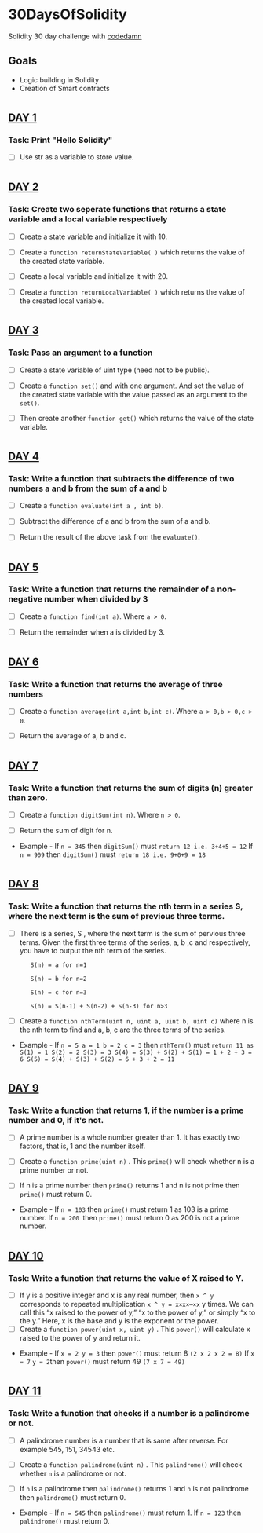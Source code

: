 # 30DaysOfSolidity

Solidity 30 day challenge with [codedamn](codedamn.com)

## Goals

- Logic building in Solidity
- Creation of Smart contracts

#

## [DAY 1](https://github.com/iphyokafor/30DaysOfSolidity/blob/main/day1.sol)

### Task: Print "Hello Solidity"

- [ ] Use str as a variable to store value.

#

## [DAY 2](https://github.com/iphyokafor/30DaysOfSolidity/blob/main/day2.sol)

### Task: Create two seperate functions that returns a state variable and a local variable respectively

- [ ] Create a state variable and initialize it with 10.

- [ ] Create a `function returnStateVariable( )` which returns the value of the created state variable.

- [ ] Create a local variable and initialize it with 20.

- [ ] Create a `function returnLocalVariable( )` which returns the value of the created local variable.

#

## [DAY 3](https://github.com/iphyokafor/30DaysOfSolidity/blob/main/day3.sol)

### Task: Pass an argument to a function

- [ ] Create a state variable of uint type (need not to be public).

- [ ] Create a `function set()` and with one argument. And set the value of the created state variable with the value passed as an argument to the `set()`.

- [ ] Then create another `function get()` which returns the value of the state variable.

#

## [DAY 4](https://github.com/iphyokafor/30DaysOfSolidity/blob/main/day4.sol)

### Task: Write a function that subtracts the difference of two numbers a and b from the sum of a and b

- [ ] Create a `function evaluate(int a , int b)`.

- [ ] Subtract the difference of a and b from the sum of a and b.

- [ ] Return the result of the above task from the `evaluate()`.

#

## [DAY 5](https://github.com/iphyokafor/30DaysOfSolidity/blob/main/day5.sol)

### Task: Write a function that returns the remainder of a non-negative number when divided by 3

- [ ] Create a `function find(int a)`. Where `a > 0`.

- [ ] Return the remainder when a is divided by 3.

#

## [DAY 6](https://github.com/iphyokafor/30DaysOfSolidity/blob/main/day6.sol)

### Task: Write a function that returns the average of three numbers

- [ ] Create a `function average(int a,int b,int c)`. Where `a > 0,b > 0,c > 0`.

- [ ] Return the average of a, b and c.

#

## [DAY 7](https://github.com/iphyokafor/30DaysOfSolidity/blob/main/day7.sol)

### Task: Write a function that returns the sum of digits (n) greater than zero.

- [ ] Create a `function digitSum(int n)`. Where `n > 0`.

- [ ] Return the sum of digit for n.

* Example - If `n = 345` then `digitSum()` must `return 12 i.e. 3+4+5 = 12`
  If `n = 909` then `digitSum()` must `return 18 i.e. 9+0+9 = 18`

#

## [DAY 8](https://github.com/iphyokafor/30DaysOfSolidity/blob/main/day8.sol)

### Task: Write a function that returns the nth term in a series S, where the next term is the sum of previous three terms.

- [ ] There is a series, S , where the next term is the sum of pervious three terms. Given the first three terms of the series, a, b ,c and respectively, you have to output the nth term of the series.

         S(n) = a for n=1

         S(n) = b for n=2

         S(n) = c for n=3

         S(n) = S(n-1) + S(n-2) + S(n-3) for n>3


- [ ] Create a `function nthTerm(uint n, uint a, uint b, uint c)` where n is the nth term to find and a, b, c are the three terms of the series.

* Example - If `n = 5 a = 1 b = 2 c = 3` then `nthTerm()` must `return 11 as S(1) = 1 S(2) = 2 S(3) = 3 S(4) = S(3) + S(2) + S(1) = 1 + 2 + 3 = 6 S(5) = S(4) + S(3) + S(2) = 6 + 3 + 2 = 11`

#

## [DAY 9](https://github.com/iphyokafor/30DaysOfSolidity/blob/main/day9.sol)

### Task: Write a function that returns 1, if the number is a prime number and 0, if it's not.

- [ ] A prime number is a whole number greater than 1. It has exactly two factors, that is, 1 and the number itself.
- [ ] Create a `function prime(uint n)` . This `prime()` will check whether n is a prime number or not.

- [ ] If n is a prime number then `prime()` returns 1 and n is not prime then `prime()` must return 0.

* Example - If `n = 103` then `prime()` must return 1 as 103 is a prime number. If `n = 200 `then `prime()` must return 0 as 200 is not a prime number.

#

## [DAY 10](https://github.com/iphyokafor/30DaysOfSolidity/blob/main/day10.sol)

### Task: Write a function that returns the value of X raised to Y.

- [ ] If y is a positive integer and x is any real number, then `x ^ y` corresponds to repeated multiplication `x ^ y = x×x×⋯×x` y times. We can call this “x raised to the power of y,” “x to the power of y,” or simply “x to the y.” Here, x is the base and y is the exponent or the power.
- [ ] Create a `function power(uint x, uint y)` . This `power()` will calculate x raised to the power of y and return it.

* Example - If `x = 2 y = 3` then `power()` must return 8 `(2 x 2 x 2 = 8)` If `x = 7` `y = 2`then `power()` must return 49 `(7 x 7 = 49)`

#

## [DAY 11](https://github.com/iphyokafor/30DaysOfSolidity/blob/main/day11.sol)

### Task: Write a function that checks if a number is a palindrome or not.

- [ ] A palindrome number is a number that is same after reverse. For example 545, 151, 34543 etc.

- [ ] Create a `function palindrome(uint n)` . This `palindrome()` will check whether `n` is a palindrome or not.

- [ ] If `n` is a palindrome then `palindrome()` returns 1 and `n` is not palindrome then `palindrome()` must return 0.

* Example - If `n = 545` then `palindrome()` must return 1. If `n = 123` then `palindrome()` must return 0.

#
